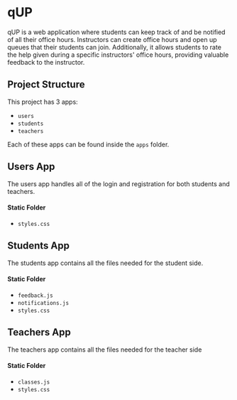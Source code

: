 # qUP
qUP is a web application where students can keep track of and be notified of all their office hours. Instructors can 
create office hours and open up queues that their students can join. Additionally, it allows students to rate the help 
given during a specific instructors' office hours, providing valuable feedback to 
the instructor. 

## Project Structure
This project has 3 apps:
* `users`
* `students`
* `teachers`

Each of these apps can be found inside the `apps` folder.

Users App
----
The users app handles all of the login and registration for both students and teachers.


#### Static Folder
* `styles.css`

Students App
----
The students app contains all the files needed for the student side.

#### Static Folder
* `feedback.js`
* `notifications.js`
* `styles.css`

Teachers App
----
The teachers app contains all the files needed for the teacher side

#### Static Folder
* `classes.js`
* `styles.css`